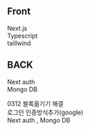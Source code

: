 ## Front
Next.js  
Typescript  
taillwind  
## BACK
Next auth  
Mongo DB  



0312
블록옮기기 해결  
로그인 인증방식추가(google)  
Next auth , Mongo DB
